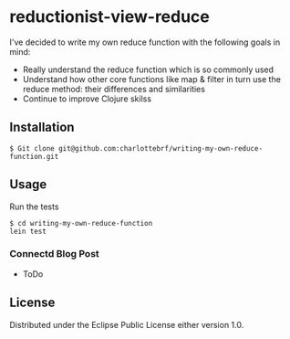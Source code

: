 # reductionist-view-reduce

I've decided to write my own reduce function with the following goals in mind:

* Really understand the reduce function which is so commonly used
* Understand how other core functions like map & filter in turn use the reduce method: their differences and similarities
* Continue to improve Clojure skilss

## Installation

```
$ Git clone git@github.com:charlottebrf/writing-my-own-reduce-function.git
```

## Usage

Run the tests

    $ cd writing-my-own-reduce-function
    lein test
    
### Connectd Blog Post

* ToDo

## License

Distributed under the Eclipse Public License either version 1.0.
